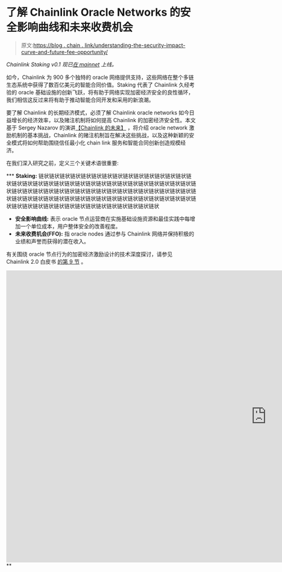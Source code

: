 # 了解 Chainlink Oracle Networks 的安全影响曲线和未来收费机会

> 原文:[https://blog . chain . link/understanding-the-security-impact-curve-and-future-fee-opportunity/](https://blog.chain.link/understanding-the-security-impact-curve-and-future-fee-opportunity/)

*Chainlink Staking v0.1 现已[在 mainnet](https://staking.chain.link/) 上线。*

如今，Chainlink 为 900 多个独特的 oracle 网络提供支持，这些网络在整个多链生态系统中获得了数百亿美元的智能合同价值。Staking 代表了 Chainlink 久经考验的 oracle 基础设施的创新飞跃，将有助于网络实现加密经济安全的良性循环，我们相信这反过来将有助于推动智能合同开发和采用的新浪潮。

要了解 Chainlink 的长期经济模式，必须了解 Chainlink oracle networks 如今日益增长的经济效率，以及赌注机制将如何提高 Chainlink 的加密经济安全性。本文基于 Sergey Nazarov 的演讲[【Chainlink 的未来】](https://www.youtube.com/watch?v=YShbzR7mlog) ，将介绍 oracle network 激励机制的基本挑战，Chainlink 的赌注机制旨在解决这些挑战，以及这种新颖的安全模式将如何帮助围绕信任最小化 chain link 服务和智能合同创新创造规模经济。

在我们深入研究之前，定义三个关键术语很重要:

 ***   **Staking:** 链状链状链状链状链状链状链状链状链状链状链状链状链状链状链状链状链状链状链状链状链状链状链状链状链状链状链状链状链状链状链状链状链状链状链状链状链状链状链状链状链状链状链状链状链状链状链状链状链状链状链状链状链状链状链状链状链状链状链状链状链状链状链状链状链状链状链状链状链状链状链状链状链状链状链状链状链状链状链状链状链状链状链状
*   **安全影响曲线:** 表示 oracle 节点运营商在实施基础设施资源和最佳实践中每增加一个单位成本，用户整体安全的改善程度。
*   **未来收费机会(FFO):** 指 oracle nodes 通过参与 Chainlink 网络并保持积极的业绩和声誉而获得的潜在收入。

有关围绕 oracle 节点行为的加密经济激励设计的技术深度探讨，请参见 Chainlink 2.0 白皮书 [的第 9 节](https://research.chain.link/whitepaper-v2.pdf) 。

<iframe title="The Future of Chainlink | Sergey Nazarov" width="1380" height="776" src="https://www.youtube.com/embed/YShbzR7mlog?feature=oembed" frameborder="0" allow="accelerometer; autoplay; clipboard-write; encrypted-media; gyroscope; picture-in-picture" allowfullscreen=""></div> <h2/> <h2>今日甲骨文网络盈利能力</h2> <p>从 dApp 费用的角度来看，多链甲骨文网络现已实现盈利。这些是 dApps 为使用 Chainlink 服务而支付的费用。考虑到许多区块链网络继续依赖整体奖励来激励节点性能，Chainlink oracle network 仅基于费用的盈利能力是一个独特的里程碑。一些更广泛使用的区块链依靠格挡奖励<a href="https://bitinfocharts.com/comparison/fee_to_reward-btc-eth.html#alltime"><span style="font-weight: 400;"/></a><span style="font-weight: 400;">从 60-70%不等。</span></p> <p><span style="font-weight: 400;">由于 Chainlink 的</span> <a href="https://blog.chain.link/off-chain-reporting-live-on-mainnet/"> <span style="font-weight: 400;">非链报告协议(OCR) </span> </a> <span style="font-weight: 400;">的效率，Chainlink oracle networks 运行的区块链的效率提高，以及用户需求的增加，某些 Chainlink oracle networks 已经完全盈利，并且不需要任何形式的块奖励或 oracle 奖励即可运营。</span></p> <p><span style="font-weight: 400;">随着 dApp 使用更多的 Chainlink 服务，以及新的 dApp 被构建来使用 Chainlink 服务，这就形成了一种逻辑动态，dApp 费用流向 Chainlink oracle 节点运营商。</span></p> <figure id="attachment_3819" aria-describedby="caption-attachment-3819" style="width: 1024px" class="wp-caption aligncenter"><img decoding="async" loading="lazy" class="wp-image-3819 size-large" src="../Images/f8fa9a8bce094a34415de7905c1eeac5.png" alt="dApp Fees Grow with Hybrid Smart Contract Usage" width="1024" height="576" srcset="https://blog.chain.link/wp-content/uploads/2022/05/fees-and-staking-grow-1024x576.jpeg 1024w, https://blog.chain.link/wp-content/uploads/2022/05/fees-and-staking-grow-300x169.jpeg 300w, https://blog.chain.link/wp-content/uploads/2022/05/fees-and-staking-grow-768x432.jpeg 768w, https://blog.chain.link/wp-content/uploads/2022/05/fees-and-staking-grow-1536x864.jpeg 1536w, https://blog.chain.link/wp-content/uploads/2022/05/fees-and-staking-grow-640x360.jpeg 640w, https://blog.chain.link/wp-content/uploads/2022/05/fees-and-staking-grow-298x167.jpeg 298w, https://blog.chain.link/wp-content/uploads/2022/05/fees-and-staking-grow-24x14.jpeg 24w, https://blog.chain.link/wp-content/uploads/2022/05/fees-and-staking-grow-36x20.jpeg 36w, https://blog.chain.link/wp-content/uploads/2022/05/fees-and-staking-grow-48x27.jpeg 48w, https://blog.chain.link/wp-content/uploads/2022/05/fees-and-staking-grow.jpeg 1920w" sizes="(max-width: 1024px) 100vw, 1024px" data-original-src="https://blog.chain.link/wp-content/uploads/2022/05/fees-and-staking-grow-1024x576.jpeg"/><figcaption id="caption-attachment-3819" class="wp-caption-text">As more dApps adopt trust-minimized Chainlink services, more fees flow to Chainlink oracle networks.</figcaption></figure> <h2/> <h2/> <h2>赌注如何解决单个节点安全性收益递减的问题</h2> <p><span style="font-weight: 400;">由于许多 Chainlink 节点运营商正在整合强大的基础设施和安全最佳实践来保持其节点的运行，他们开始达到相对于其费用而言，在改善安全影响方面回报递减的效率水平，并且现在只能通过某些手段来改善。</span></p> <figure id="attachment_3820" aria-describedby="caption-attachment-3820" style="width: 1024px" class="wp-caption aligncenter"><img decoding="async" loading="lazy" class="wp-image-3820 size-large" src="../Images/6859eae01d040e9cbae2e13b934c98c3.png" alt="The Security Impact Curve of Chainlink Decentralized Oracle Networks" width="1024" height="576" srcset="https://blog.chain.link/wp-content/uploads/2022/05/security-impact-curve-1024x576.jpeg 1024w, https://blog.chain.link/wp-content/uploads/2022/05/security-impact-curve-300x169.jpeg 300w, https://blog.chain.link/wp-content/uploads/2022/05/security-impact-curve-768x432.jpeg 768w, https://blog.chain.link/wp-content/uploads/2022/05/security-impact-curve-1536x864.jpeg 1536w, https://blog.chain.link/wp-content/uploads/2022/05/security-impact-curve-640x360.jpeg 640w, https://blog.chain.link/wp-content/uploads/2022/05/security-impact-curve-298x167.jpeg 298w, https://blog.chain.link/wp-content/uploads/2022/05/security-impact-curve-24x14.jpeg 24w, https://blog.chain.link/wp-content/uploads/2022/05/security-impact-curve-36x20.jpeg 36w, https://blog.chain.link/wp-content/uploads/2022/05/security-impact-curve-48x27.jpeg 48w, https://blog.chain.link/wp-content/uploads/2022/05/security-impact-curve.jpeg 1920w" sizes="(max-width: 1024px) 100vw, 1024px" data-original-src="https://blog.chain.link/wp-content/uploads/2022/05/security-impact-curve-1024x576.jpeg"/><figcaption id="caption-attachment-3820" class="wp-caption-text">Chainlink staking is designed to solve for the diminishing returns node operators start to experience as they implement security and reliability best practices.</figcaption></figure> <p>从纯粹的经济角度来看，问题是，什么是最有效但成本最低的安全改进？随着节点操作者沿着安全影响曲线上升——实施安全签名、多个数据源、节点回退、详细监控和可观察性、各种签名方案——他们最终在安全影响方面达到一定程度的收益递减。</p> <p><span style="font-weight: 400;">然而，随着费用的增长——基于使用 Chainlink 服务的各种新 dApps 以及智能合同的广泛采用——围绕 Chainlink oracle networks 的当前和未来费用机会也有望增长。目前的未来收费机会是节点运营商在某些计算类别中作为顶级节点运营商可以赚取的费用，如数据验证和交付、随机数生成和分散自动化。除了更高质量的节点之外，oracle 网络的规模也在不断增长，这有助于为更有价值的交易和交易类别提供越来越大的网络。</span></p> <p>随着费用的增加，他们可以证明某些最低级别的安全成本是合理的，例如拥有某种安全签名能力、多个数据提供者或某些后备措施。随着时间的推移，许多节点预计会满足这些最低要求，就像今天许多节点满足某些安全类别一样。</p> <p>那么问题就变成了，还有哪些类别可以让节点获得越来越多的费用？越来越多的 dApps 及其用户使用各种分散服务，节点如何获得当前和未来收费机会的更大部分？</p> <p><span style="font-weight: 400;">如我们的</span> <a href="https://research.chain.link/whitepaper-v2.pdf"> <span style="font-weight: 400;"> Chainlink 2.0 白皮书</span> </a> <span style="font-weight: 400;">所述，这个问题的根本答案是两个动力。</span></p> <p>第一个动态是节点信誉和对该信誉的价值。节点信誉是节点已经实现的低延迟、准确和满足服务协议性能的历史。强大的节点信誉意味着他们可以提供许多关键指标，表明他们拥有并能够在各种敌对、高拥塞时期和日常运营期间提供高度可靠、准确的数据。一个节点在正常运行时间、抵抗敌对情况、传递准确信息和执行准确计算方面做得越好，其区分因素就越清晰。</p> <p><span style="font-weight: 400;">另一组区分因素，也可能是最大的区分因素之一，将是节点的链接数量。</span></p> <p><span style="font-weight: 400;">这与</span> <a href="https://blog.chain.link/what-is-staking/"> <span style="font-weight: 400;">区块链的工作方式</span> </a> <span style="font-weight: 400;">非常相似:某些连锁店有赌注池或个人赌注者，他们提供更大份额的股份并接受更大份额的交易。这是完全相同的原理。那些具有更多利害关系的节点和那些赌注池变得有资格进行更多的交易。</span></p> <p><span style="font-weight: 400;">除了满足顶级节点访问最有价值的未来费用和当前费用机会的安全性和可靠性保证之外，节点运营商还需要提供声誉，如果他们表现良好，将随着时间的推移自然发展。赌注机制补充了信誉系统，使得网络中的参与者可以作为赌注的节点运营商，或者作为赌注的 oracle 网络，或者作为赌注的池，赚取更多的费用。</span></p> <p><span style="font-weight: 400;">这创造了一个非常相似的动态，增加链接赌注的能力创造了获得更多收费机会的能力，这实际上有助于获得更好的声誉，因为赌注节点运营商将处理更多的交易，并随着时间的推移证明更多关于他们自己的信息。</span></p> <p>这是为单个节点运营商建模的赌注激励方式。他们将提供股份，为各种用户提供安全保证，这些用户将看到这些安全保证，并希望与 oracle networks 的这些节点或这些类别的节点打交道，这将推动这些网络和节点类别获得更大的付费机会。</p> <p><span style="font-weight: 400;">从长远来看，随着收费机会的增加和更分散的服务的提供，预计更大量的 dApp 费用将流入系统，作为节点运营商的节点收入，并流入为这些服务提供加密经济安全性的利益相关方。</span></p> <figure id="attachment_3821" aria-describedby="caption-attachment-3821" style="width: 1024px" class="wp-caption aligncenter"><img decoding="async" loading="lazy" class="wp-image-3821 size-large" src="../Images/31f747c4d6e7ddc7fd01ed10972405dc.png" alt="How dApp Fees Flow to Chainlink Node Operators and Stakers" width="1024" height="576" srcset="https://blog.chain.link/wp-content/uploads/2022/05/fees-flow-to-stakers-1024x576.jpeg 1024w, https://blog.chain.link/wp-content/uploads/2022/05/fees-flow-to-stakers-300x169.jpeg 300w, https://blog.chain.link/wp-content/uploads/2022/05/fees-flow-to-stakers-768x432.jpeg 768w, https://blog.chain.link/wp-content/uploads/2022/05/fees-flow-to-stakers-1536x864.jpeg 1536w, https://blog.chain.link/wp-content/uploads/2022/05/fees-flow-to-stakers-640x360.jpeg 640w, https://blog.chain.link/wp-content/uploads/2022/05/fees-flow-to-stakers-298x167.jpeg 298w, https://blog.chain.link/wp-content/uploads/2022/05/fees-flow-to-stakers-24x14.jpeg 24w, https://blog.chain.link/wp-content/uploads/2022/05/fees-flow-to-stakers-36x20.jpeg 36w, https://blog.chain.link/wp-content/uploads/2022/05/fees-flow-to-stakers-48x27.jpeg 48w, https://blog.chain.link/wp-content/uploads/2022/05/fees-flow-to-stakers.jpeg 1920w" sizes="(max-width: 1024px) 100vw, 1024px" data-original-src="https://blog.chain.link/wp-content/uploads/2022/05/fees-flow-to-stakers-1024x576.jpeg"/><figcaption id="caption-attachment-3821" class="wp-caption-text">Fees from dApps that use Chainlink services flow to the node operators and stakers who provide cryptoeconomic security on those services.</figcaption></figure> <p>Chainlink stakers 可以是任意数量的组，包括节点操作者本身、参与的个人用户以及向节点操作者提供利益的池。这些赌注集团预计将因提供他们的股份而获得相关的赌注奖励，这提供了更大的安全保障，就像在世界顶级的赌注区块链中提供的一样。</p> <p><span style="font-weight: 400;">这显然是一个非常复杂的问题，因为正如 oracle networks 生成一种</span> <a href="https://blog.chain.link/blockchains-oracles-similarities-differences-synergies/"> <span style="font-weight: 400;">不同于区块链</span> </a> <span style="font-weight: 400;">的独特形式的分散计算一样，应用于这种独特形式的分散计算的赌注也需要是独特的。</span></p> <p><span style="font-weight: 400;">在 oracle 网络级别上，随着网络最终达到每个额外安全影响和成本的平台期，它们可以通过由具有最高质量信誉的节点和具有最高质量信誉分数的数据提供商组成的网络来区分自己，并且它们还可以通过池或通过其他机制从其网络提供集体赌注。</span></p> <p><span style="font-weight: 400;">除了安全最佳实践、分散化和高信誉分数之外，更大的利益为用户提供了确定卓越网络所需的安全保证。通过拥有更多的股份，网络有望拥有更高的可靠性，它在游戏中有更多的利益，并有更多的动力采取正确的行动。这个股份，就像它激励适当的操作在各种证明区块链股份，激励适当的操作在链环网络。同样，提供赌注的人和提供计算的人被独特地激励以他们自己独特的方式去做。</span></p> <p><span style="font-weight: 400;">这些动态将使独特的甲骨文网络更接近于抓住更多当前和未来的收费机会，这是他们想要做的，也是他们需要做的，以便继续从网络中获得更多收入。不仅最佳实践和良好声誉的巨大影响，而且比其他人拥有更大数量的股份，这使得在更大的股份证明网络中可以看到相同的动态，其中更大部分的费用以确定该股份所提供的额外安全性的特定比例发送给这些机制。</span></p> <p><span style="font-weight: 400;">最终，这些动态取决于许多因素，包括费用的数量、dapp 的数量、这些 dapp 的用户数量、</span> <a href="https://blog.chain.link/hybrid-smart-contracts-explained/"> <span style="font-weight: 400;">混合智能合约</span> </a> <span style="font-weight: 400;">的采用，以及将信任最小化应用作为对用户的独特卖点的采用。</span></p> <p><span style="font-weight: 400;">混合智能合约的市场规模仍处于初级阶段，某些 Chainlink oracle network 的运营效率足够高，他们已经能够在当今的加密货币市场中实现盈利。与更大的信任最小化应用程序市场以及所有准备在未来迁移到混合智能合同的价值相比，这算不了什么。</span></p> <p><em> <a class="c-link" tabindex="-1" href="https://staking.chain.link/" target="_blank" rel="noopener noreferrer" data-stringify-link="https://staking.chain.link/" data-sk="tooltip_parent" data-remove-tab-index="true">今天就去</a>检查一下你是否有资格获得 Chainlink Staking v0.1 早期版本。</em></p> <p><i> <span style="font-weight: 400;">要了解更多关于 Chainlink 经济学的基础知识，请参阅 Chainlink 2.0 白皮书，</span> </i> <a href="https://research.chain.link/whitepaper-v2.pdf"> <span style="font-weight: 400;">去中心化 Oracle 网络发展的后续步骤</span> </a> <i> <span style="font-weight: 400;">。本帖基于 Sergey Nazarov 的陈述，</span></i><a href="https://www.youtube.com/watch?v=YShbzR7mlog"><span style="font-weight: 400;">chain link 的未来</span> </a> <i> <span style="font-weight: 400;">，发表于 2022 年 1 月 1 日，未更新</span> </i> <i> <span style="font-weight: 400;">。</span> </i></p> <div class="widget_tag_cloud tag-list"/> </body> </html></iframe>**